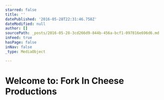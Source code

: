 ```yaml
---
starred: false
title: ''
datePublished: '2016-05-28T22:31:46.758Z'
dateModified: null
author: []
sourcePath: _posts/2016-05-28-3cd266d9-844b-456a-bcf1-097816e696d6.md
inFeed: true
hasPage: false
inNav: false
_type: MediaObject

---
```

# Welcome to: Fork In Cheese Productions